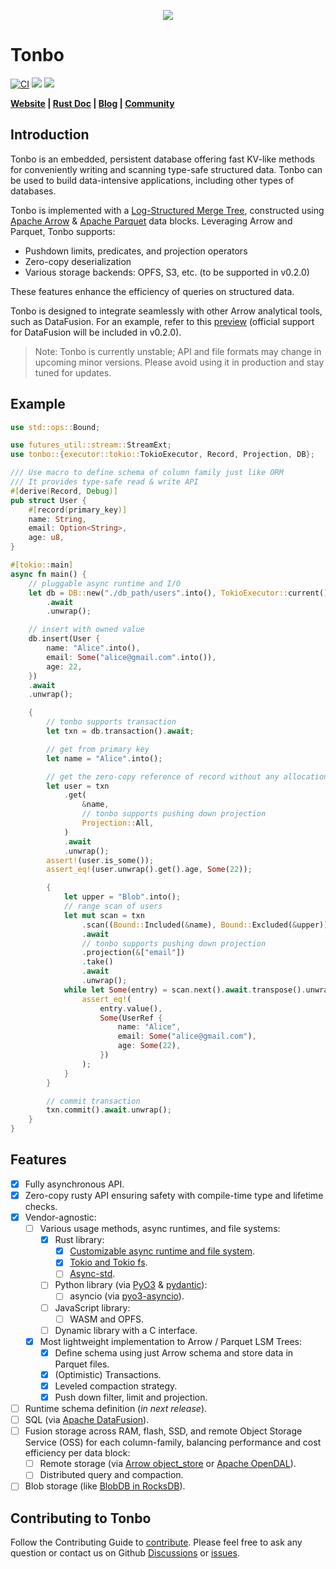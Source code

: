 <p align="center">
  <a href="https://tonbo.io">
    <picture>
      <img src="https://github.com/user-attachments/assets/f7625788-0e7f-4fb6-80cd-7f0d2306130b" />
    </picture>
  </a>
</p>

# Tonbo

<p align="left">
  <a href="https://github.com/tonbo-io/tonbo" target="_blank">
    <a href="https://github.com/tonbo-io/tonbo/actions/workflows/ci.yml"><img src="https://github.com/tonbo-io/tonbo/actions/workflows/ci.yml/badge.svg" alt="CI"></img></a>
    <a href="https://crates.io/crates/tonbo/"><img src="https://img.shields.io/crates/v/tonbo.svg"></a>
    <a href="https://github.com/tonbo-io/tonbo/blob/main/LICENSE"><img src="https://img.shields.io/crates/l/tonbo"></a>
  </a>
</p>

**[Website](https://tonbo.io/) | [Rust Doc](https://docs.rs/tonbo/latest/tonbo/) | [Blog](https://tonbo.io/blog/introducing-tonbo) | [Community](https://discord.gg/j27XVFVmJM)**

## Introduction

Tonbo is an embedded, persistent database offering fast KV-like methods for conveniently writing and scanning type-safe structured data. Tonbo can be used to build data-intensive applications, including other types of databases.

Tonbo is implemented with a [Log-Structured Merge Tree](https://en.wikipedia.org/wiki/Log-structured_merge-tree), constructed using [Apache Arrow](https://github.com/apache/arrow-rs) & [Apache Parquet](https://github.com/apache/arrow-rs/tree/master/parquet) data blocks. Leveraging Arrow and Parquet, Tonbo supports:
- Pushdown limits, predicates, and projection operators
- Zero-copy deserialization
- Various storage backends: OPFS, S3, etc. (to be supported in v0.2.0)

These features enhance the efficiency of queries on structured data.

Tonbo is designed to integrate seamlessly with other Arrow analytical tools, such as DataFusion. For an example, refer to this [preview](examples/datafusion.rs) (official support for DataFusion will be included in v0.2.0).

> Note: Tonbo is currently unstable; API and file formats may change in upcoming minor versions. Please avoid using it in production and stay tuned for updates.

## Example

```rust
use std::ops::Bound;

use futures_util::stream::StreamExt;
use tonbo::{executor::tokio::TokioExecutor, Record, Projection, DB};

/// Use macro to define schema of column family just like ORM
/// It provides type-safe read & write API
#[derive(Record, Debug)]
pub struct User {
    #[record(primary_key)]
    name: String,
    email: Option<String>,
    age: u8,
}

#[tokio::main]
async fn main() {
    // pluggable async runtime and I/O
    let db = DB::new("./db_path/users".into(), TokioExecutor::current())
        .await
        .unwrap();

    // insert with owned value
    db.insert(User {
        name: "Alice".into(),
        email: Some("alice@gmail.com".into()),
        age: 22,
    })
    .await
    .unwrap();

    {
        // tonbo supports transaction
        let txn = db.transaction().await;

        // get from primary key
        let name = "Alice".into();

        // get the zero-copy reference of record without any allocations.
        let user = txn
            .get(
                &name,
                // tonbo supports pushing down projection
                Projection::All,
            )
            .await
            .unwrap();
        assert!(user.is_some());
        assert_eq!(user.unwrap().get().age, Some(22));

        {
            let upper = "Blob".into();
            // range scan of users
            let mut scan = txn
                .scan((Bound::Included(&name), Bound::Excluded(&upper)))
                .await
                // tonbo supports pushing down projection
                .projection(&["email"])
                .take()
                .await
                .unwrap();
            while let Some(entry) = scan.next().await.transpose().unwrap() {
                assert_eq!(
                    entry.value(),
                    Some(UserRef {
                        name: "Alice",
                        email: Some("alice@gmail.com"),
                        age: Some(22),
                    })
                );
            }
        }

        // commit transaction
        txn.commit().await.unwrap();
    }
}

```

## Features

- [x] Fully asynchronous API.
- [x] Zero-copy rusty API ensuring safety with compile-time type and lifetime checks.
- [x] Vendor-agnostic:
  - [ ] Various usage methods, async runtimes, and file systems:
    - [x] Rust library:
      - [x] [Customizable async runtime and file system](https://github.com/from-the-basement/tonbo/blob/main/src/executor.rs#L5).
      - [x] [Tokio and Tokio fs](https://github.com/tokio-rs/tokio).
      - [ ] [Async-std](https://github.com/async-rs/async-std).
    - [ ] Python library (via [PyO3](https://github.com/PyO3/pyo3) & [pydantic](https://github.com/pydantic/pydantic)):
      - [ ] asyncio (via [pyo3-asyncio](https://github.com/awestlake87/pyo3-asyncio)).
    - [ ] JavaScript library:
      - [ ] WASM and OPFS.
    - [ ] Dynamic library with a C interface.
  - [x] Most lightweight implementation to Arrow / Parquet LSM Trees:
    - [x] Define schema using just Arrow schema and store data in Parquet files.
    - [x] (Optimistic) Transactions.
    - [x] Leveled compaction strategy.
    - [x] Push down filter, limit and projection.
- [ ] Runtime schema definition (*in next release*).
- [ ] SQL (via [Apache DataFusion](https://datafusion.apache.org/)).
- [ ] Fusion storage across RAM, flash, SSD, and remote Object Storage Service (OSS) for each column-family, balancing performance and cost efficiency per data block:
  - [ ] Remote storage (via [Arrow object_store](https://github.com/apache/arrow-rs/tree/master/object_store) or [Apache OpenDAL](https://github.com/apache/opendal)).
  - [ ] Distributed query and compaction.
- [ ] Blob storage (like [BlobDB in RocksDB](https://github.com/facebook/rocksdb/wiki/BlobDB)).

## Contributing to Tonbo
Follow the Contributing Guide to [contribute](https://github.com/tonbo-io/tonbo/blob/main/CONTRIBUTING.md).
Please feel free to ask any question or contact us on Github [Discussions](https://github.com/tonbo-io/tonbo/discussions) or [issues](https://github.com/tonbo-io/tonbo/issues).
